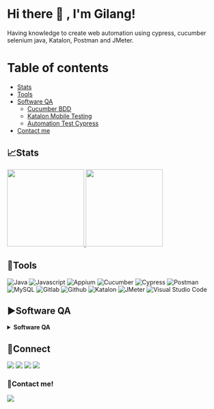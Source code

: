 <!--
**gilangfnd/gilangfnd** is a ✨ _special_ ✨ repository because its `README.md` (this file) appears on your GitHub profile.
Here are some ideas to get you started:
- 🔭 I’m currently working on ...
- 🌱 I’m currently learning ...
- 👯 I’m looking to collaborate on ...
- 🤔 I’m looking for help with ...
- 💬 Ask me about ...
- 📫 How to reach me: ...
- 😄 Pronouns: ...
- ⚡ Fun fact: ...
-->
# Hi there 👋 , I'm Gilang!
Having knowledge to create web automation using cypress, cucumber selenium java, Katalon, Postman and JMeter.

# Table of contents
<!--ts-->
   * [Stats](#stats)
   * [Tools](#tools)
   * [Software QA](#%EF%B8%8Fbincang-qa)
        * [Cucumber BDD](#cucumber-bdd)
        * [Katalon Mobile Testing](#katalon-mobile-testing)
        * [Automation Test Cypress](#automation-test-cypress)
   * [Contact me](#contact-me)
<!--te-->


## 📈Stats
<p align="left">
<a href="https://github.com/gilangfnd">
  <img height="180em" src="https://github-readme-stats-eight-theta.vercel.app/api?username=gilangfnd&show_icons=true&theme=algolia&include_all_commits=true&count_private=true"/>
  <img height="180em" src="https://github-readme-stats-eight-theta.vercel.app/api/top-langs/?username=gilangfnd&layout=compact&langs_count=8&theme=algolia"/>
</a>
</p>

## 🔨Tools
![Java](https://img.shields.io/badge/-java-181717?style=for-the-badge&logo=java)
![Javascript](https://img.shields.io/badge/-javascript-181717?style=for-the-badge&logo=javascript)
![Appium](https://img.shields.io/badge/-appium-181717?style=for-the-badge&logo=appium)
![Cucumber](https://img.shields.io/badge/-cucumber-181717?style=for-the-badge&logo=cucumber)
![Cypress](https://img.shields.io/badge/-cypress-181717?style=for-the-badge&logo=cypress)
![Postman](https://img.shields.io/badge/-postman-181717?style=for-the-badge&logo=postman)
![MySQL](https://img.shields.io/badge/-mysql-181717?style=for-the-badge&logo=mysql)
![Gitlab](https://img.shields.io/badge/-gitlab-181717?style=for-the-badge&logo=gitlab)
![Github](https://img.shields.io/badge/GitHub-100000?style=for-the-badge&logo=github&logoColor=white)
![Katalon](https://img.shields.io/badge/-katalon-181717?style=for-the-badge&logo=katalon)
![JMeter](https://img.shields.io/badge/-JMeter-181717?style=for-the-badge&logo=JMeter)
![Visual Studio Code](https://img.shields.io/badge/Visual%20Studio%20Code-0078d7.svg?style=for-the-badge&logo=visual-studio-code&logoColor=white)

## ▶️Software QA
<details>
 <summary><strong>Software QA</strong></summary>

### Cucumber BDD
   * https://github.com/gilangfnd/Cucumber-BDD-

### Katalon Mobile Testing
   * https://github.com/gilangfnd/Mobile-Testing

### Automation Test Cypress
   * https://github.com/gilangfnd/Automation-Cypress

</details>


## 🔗Connect
<p>
    <a href="https://www.linkedin.com/in/wisnuwm" target="blank"><img src="https://img.shields.io/badge/-linkedin-181717?style=for-the-badge&logo=linkedin" /></a>
     <a href="https://www.instagram.com/wisnumnw/" target="blank"><img src="https://img.shields.io/badge/-instagram-181717?style=for-the-badge&logo=instagram" /></a>
    <a href="https://www.youtube.com/channel/UCLsr3AZJbxy9hB4-4y9H0zA" target="blank"><img src="https://img.shields.io/badge/-youtube-181717?style=for-the-badge&logo=youtube" /></a>
<a href="https://bincangqa.tech/home/" target="blank"><img src="https://img.shields.io/badge/Website-21759B?style=for-the-badge&logo=wordpress&logoColor=white" /></a>
</p>


### 📝Contact me!
<p>
    <a href="mailto: gilangfnd@gmail.com" target="blank"><img src="https://img.shields.io/badge/-gmail-181717?style=for-the-badge&logo=gmail" /></a>
</p>
